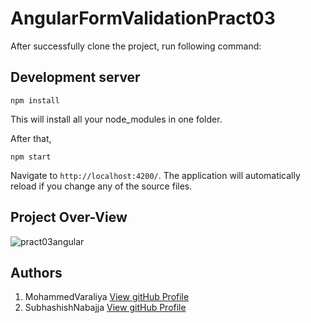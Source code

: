 # AngularFormValidationPract03

After successfully clone the project, run following command:

## Development server

    npm install

This will install all your node_modules in one folder.

After that,

    npm start

Navigate to `http://localhost:4200/`. The application will automatically reload if you change any of the source files.

## Project Over-View

![pract03angular](https://user-images.githubusercontent.com/95087498/207246764-3053884a-f7b6-4a30-a7ee-6f68b27e781c.gif)


## Authors

1. MohammedVaraliya <a href="https://github.com/Mohammedvaraliya" target="_blank">View gitHub Profile</a>
2. SubhashishNabajja <a href="https://github.com/subhashishnabajja" target="_blank">View gitHub Profile</a>

